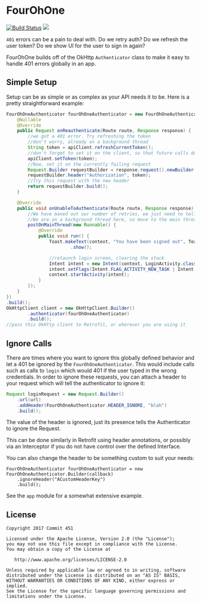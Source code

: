 # FourOhOne

[![Build Status](https://travis-ci.org/Commit451/FourOhOne.svg?branch=master)](https://travis-ci.org/Commit451/FourOhOne) [![](https://jitpack.io/v/Commit451/FourOhOne.svg)](https://jitpack.io/#Commit451/FourOhOne)

`401` errors can be a pain to deal with. Do we retry auth? Do we refresh the user token? Do we show UI for the user to sign in again?

FourOhOne builds off of the OkHttp `Authenticator` class to make it easy to handle 401 errors globally in an app.

## Simple Setup
Setup can be as simple or as complex as your API needs it to be. Here is a pretty straightforward example:
```java
FourOhOneAuthenticator fourOhOneAuthenticator = new FourOhOneAuthenticator.Builder(new FourOhOneAuthenticator.Callback() {
    @Nullable
    @Override
    public Request onReauthenticate(Route route, Response response) {
        //we got a 401 error. Try refreshing the token
        //don't worry, already on a background thread
        String token = apiClient.refreshCurrentToken();
        //don't forget to set it on the client, so that future calls do not fail
        apiClient.setToken(token);
        //Now, set it on the currently failing request
        Request.Builder requestBuilder = response.request().newBuilder();
        requestBuilder.header("Authorization", token);
        //Try this request with the new header
        return requestBuilder.build();
    }

    @Override
    public void onUnableToAuthenticate(Route route, Response response) {
        //We have maxed out our number of retries, we just need to tell the user to reauth
        //We are on a background thread here, so move to the main thread
        postOnMainThread(new Runnable() {
            @Override
            public void run() {
                Toast.makeText(context, "You have been signed out", Toast.LENGTH_SHORT)
                        .show();

                //relaunch login screen, clearing the stack
                Intent intent = new Intent(context, LoginActivity.class);
                intent.setFlags(Intent.FLAG_ACTIVITY_NEW_TASK | Intent.FLAG_ACTIVITY_CLEAR_TASK);
                context.startActivity(intent);
            }
        });
    }
})
.build();
OkHttpClient client = new OkHttpClient.Builder()
        .authenticator(fourOhOneAuthenticator)
        .build();
//pass this OkHttp client to Retrofit, or wherever you are using it
```

## Ignore Calls
There are times where you want to ignore this globally defined behavior and let a 401 be ignored by the `FourOhOneAuthenticator`. This would include calls such as calls to `login` which would 401 if the user typed in the wrong credentials. In order to ignore these requests, you can attach a header to your request which will tell the authenticator to ignore it:
```java
Request loginRequest = new Request.Builder()
    .url(url)
    .addHeader(FourOhOneAuthenticator.HEADER_IGNORE, "blah")
    .build();
```
The value of the header is ignored, just its presence tells the Authenticator to ignore the Request.

This can be done similarly in Retrofit using header annotations, or possibly via an Interceptor if you do not have control over the defined Interface.

You can also change the header to be something custom to suit your needs:
```
FourOhOneAuthenticator fourOhOneAuthenticator = new FourOhOneAuthenticator.Builder(callback)
    .ignoreHeader("ACustomHeaderKey")
    .build();
```

See the `app` module for a somewhat extensive example.

License
--------

    Copyright 2017 Commit 451

    Licensed under the Apache License, Version 2.0 (the "License");
    you may not use this file except in compliance with the License.
    You may obtain a copy of the License at

       http://www.apache.org/licenses/LICENSE-2.0

    Unless required by applicable law or agreed to in writing, software
    distributed under the License is distributed on an "AS IS" BASIS,
    WITHOUT WARRANTIES OR CONDITIONS OF ANY KIND, either express or implied.
    See the License for the specific language governing permissions and
    limitations under the License.
